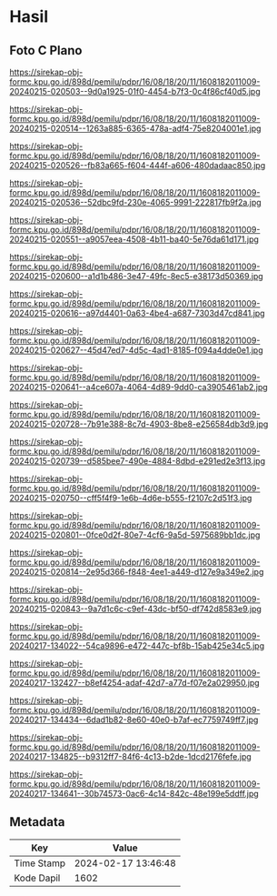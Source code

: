 # Hasil

## Foto C Plano

https://sirekap-obj-formc.kpu.go.id/898d/pemilu/pdpr/16/08/18/20/11/1608182011009-20240215-020503--9d0a1925-01f0-4454-b7f3-0c4f86cf40d5.jpg

https://sirekap-obj-formc.kpu.go.id/898d/pemilu/pdpr/16/08/18/20/11/1608182011009-20240215-020514--1263a885-6365-478a-adf4-75e8204001e1.jpg

https://sirekap-obj-formc.kpu.go.id/898d/pemilu/pdpr/16/08/18/20/11/1608182011009-20240215-020526--fb83a665-f604-444f-a606-480dadaac850.jpg

https://sirekap-obj-formc.kpu.go.id/898d/pemilu/pdpr/16/08/18/20/11/1608182011009-20240215-020536--52dbc9fd-230e-4065-9991-222817fb9f2a.jpg

https://sirekap-obj-formc.kpu.go.id/898d/pemilu/pdpr/16/08/18/20/11/1608182011009-20240215-020551--a9057eea-4508-4b11-ba40-5e76da61d171.jpg

https://sirekap-obj-formc.kpu.go.id/898d/pemilu/pdpr/16/08/18/20/11/1608182011009-20240215-020600--a1d1b486-3e47-49fc-8ec5-e38173d50369.jpg

https://sirekap-obj-formc.kpu.go.id/898d/pemilu/pdpr/16/08/18/20/11/1608182011009-20240215-020616--a97d4401-0a63-4be4-a687-7303d47cd841.jpg

https://sirekap-obj-formc.kpu.go.id/898d/pemilu/pdpr/16/08/18/20/11/1608182011009-20240215-020627--45d47ed7-4d5c-4ad1-8185-f094a4dde0e1.jpg

https://sirekap-obj-formc.kpu.go.id/898d/pemilu/pdpr/16/08/18/20/11/1608182011009-20240215-020641--a4ce607a-4064-4d89-9dd0-ca3905461ab2.jpg

https://sirekap-obj-formc.kpu.go.id/898d/pemilu/pdpr/16/08/18/20/11/1608182011009-20240215-020728--7b91e388-8c7d-4903-8be8-e256584db3d9.jpg

https://sirekap-obj-formc.kpu.go.id/898d/pemilu/pdpr/16/08/18/20/11/1608182011009-20240215-020739--d585bee7-490e-4884-8dbd-e291ed2e3f13.jpg

https://sirekap-obj-formc.kpu.go.id/898d/pemilu/pdpr/16/08/18/20/11/1608182011009-20240215-020750--cff5f4f9-1e6b-4d6e-b555-f2107c2d51f3.jpg

https://sirekap-obj-formc.kpu.go.id/898d/pemilu/pdpr/16/08/18/20/11/1608182011009-20240215-020801--0fce0d2f-80e7-4cf6-9a5d-5975689bb1dc.jpg

https://sirekap-obj-formc.kpu.go.id/898d/pemilu/pdpr/16/08/18/20/11/1608182011009-20240215-020814--2e95d366-f848-4ee1-a449-d127e9a349e2.jpg

https://sirekap-obj-formc.kpu.go.id/898d/pemilu/pdpr/16/08/18/20/11/1608182011009-20240215-020843--9a7d1c6c-c9ef-43dc-bf50-df742d8583e9.jpg

https://sirekap-obj-formc.kpu.go.id/898d/pemilu/pdpr/16/08/18/20/11/1608182011009-20240217-134022--54ca9896-e472-447c-bf8b-15ab425e34c5.jpg

https://sirekap-obj-formc.kpu.go.id/898d/pemilu/pdpr/16/08/18/20/11/1608182011009-20240217-132427--b8ef4254-adaf-42d7-a77d-f07e2a029950.jpg

https://sirekap-obj-formc.kpu.go.id/898d/pemilu/pdpr/16/08/18/20/11/1608182011009-20240217-134434--6dad1b82-8e60-40e0-b7af-ec7759749ff7.jpg

https://sirekap-obj-formc.kpu.go.id/898d/pemilu/pdpr/16/08/18/20/11/1608182011009-20240217-134825--b9312ff7-84f6-4c13-b2de-1dcd2176fefe.jpg

https://sirekap-obj-formc.kpu.go.id/898d/pemilu/pdpr/16/08/18/20/11/1608182011009-20240217-134641--30b74573-0ac6-4c14-842c-48e199e5ddff.jpg


## Metadata

| Key        | Value               |
| ---------- | ------------------- |
| Time Stamp | 2024-02-17 13:46:48 |
| Kode Dapil | 1602                |



